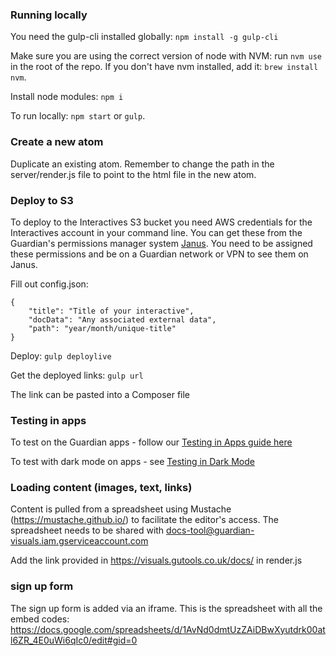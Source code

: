 ### Running locally

You need the gulp-cli installed globally: `npm install -g gulp-cli`

Make sure you are using the correct version of node with NVM: run `nvm use` in the root of the repo. 
If you don't have nvm installed, add it: `brew install nvm`.

Install node modules: `npm i`

To run locally: `npm start` or `gulp`.  

### Create a new atom 

Duplicate an existing atom. Remember to change the path in the server/render.js file to point to the html file in the new atom. 

### Deploy to S3

To deploy to the Interactives S3 bucket you need AWS credentials for the Interactives account in your command line. You can get these from the Guardian's permissions manager system [Janus](https://janus.gutools.co.uk/). You need to be assigned these permissions and be on a Guardian network or VPN to see them on Janus. 

Fill out config.json:

```
{
    "title": "Title of your interactive",
    "docData": "Any associated external data",
    "path": "year/month/unique-title"
}
```

Deploy: `gulp deploylive`

Get the deployed links: `gulp url`

The link can be pasted into a Composer file 


### Testing in apps

To test on the Guardian apps - follow our 
[Testing in Apps guide here](https://github.com/guardian/interactive-atom-template-2019/blob/master/docs/guide-to-apps-testing.md)

To test with dark mode on apps - see [Testing in Dark Mode](https://github.com/guardian/interactive-atom-template-2019/blob/master/docs/dark-mode-in-apps.md)


### Loading content (images, text, links)

Content is pulled from a spreadsheet using Mustache (https://mustache.github.io/) to facilitate the editor's access. 
The spreadsheet needs to be shared with docs-tool@guardian-visuals.iam.gserviceaccount.com

Add the link provided in https://visuals.gutools.co.uk/docs/ in render.js

### sign up form

The sign up form is added via an iframe.
This is the spreadsheet with all the embed codes: https://docs.google.com/spreadsheets/d/1AvNd0dmtUzZAiDBwXyutdrk00atl6ZR_4E0uWi6qIc0/edit#gid=0



